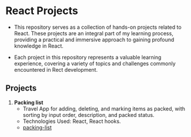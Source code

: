 # React Projects

- This repository serves as a collection of hands-on projects related to React. These projects are an integral part of my learning process, providing a practical and immersive approach to gaining profound knowledge in React.

- Each project in this repository represents a valuable learning experience, covering a variety of topics and challenges commonly encountered in Rect development.

## Projects

1. **Packing list**
   - Travel App for adding, deleting, and marking items as packed, with sorting by input order, description, and packed status.
   - Technologies Used: React, React hooks.
   - [packing-list](https://github.com/VenkatRaman3103/react-projects/tree/main/packing-list)


